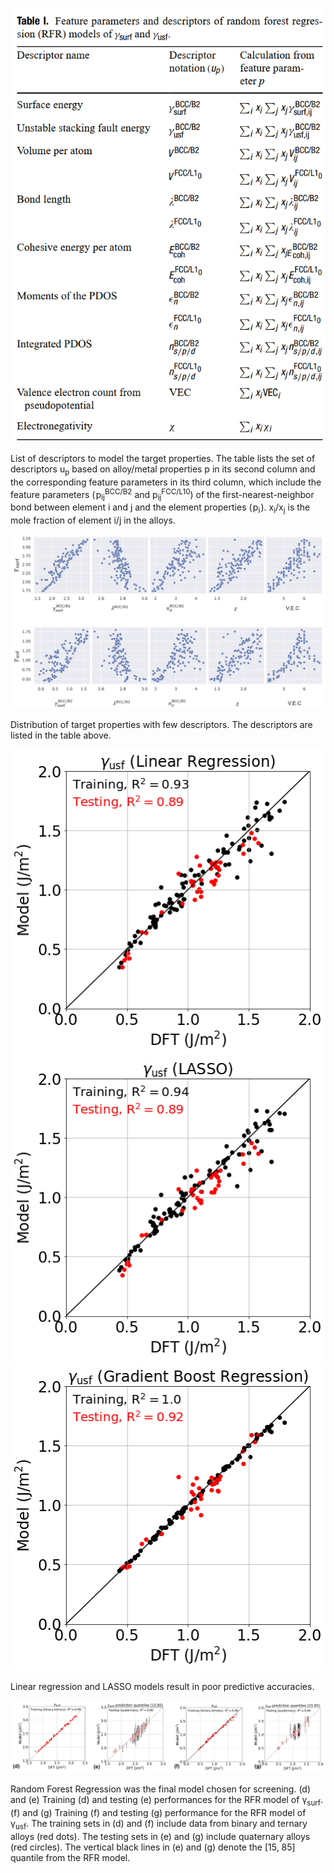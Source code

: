 
![alt text for screen readers](../images/features.png)

List of descriptors to model the target properties. The table lists the set of descriptors u<sub>p</sub> based on alloy/metal properties p in its second column and the corresponding feature parameters in its third column, which include the feature parameters ( p<sub>ij</sub><sup>BCC/B2</sup> and p<sub>ij</sub><sup>FCC/L10</sup>) of the first-nearest-neighbor bond between element i and j and the element properties ( p<sub>i</sub> ). x<sub>i</sub>/x<sub>j</sub> is the mole fraction of element i/j in the alloys.

![alt text for screen readers](../images/TargetVSDesc.png)

Distribution of target properties with few descriptors. The descriptors are listed in the table above.

![](../images/LRusf.png)
![](../images/LASSOusf.png)
![](../images/GBRusf.png)

Linear regression and LASSO models result in poor predictive accuracies.

![alt text for screen readers](../images/RFR.png)

Random Forest Regression was the final model chosen for screening. (d) and (e) Training (d) and testing (e) performances for the RFR model of γ<sub>surf</sub>. (f) and (g) Training (f) and testing (g) performance for the RFR model of γ<sub>usf</sub>. The training sets in (d) and (f) include data from binary and ternary alloys (red dots). The testing sets in (e) and (g) include quaternary alloys (red circles). The vertical black lines in (e) and (g) denote the [15, 85] quantile from the RFR model.
